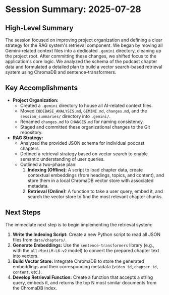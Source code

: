 # Session Summary: 2025-07-28

## High-Level Summary
The session focused on improving project organization and defining a clear strategy for the RAG system's retrieval component. We began by moving all Gemini-related context files into a dedicated `.gemini` directory, cleaning up the project root. After committing these changes, we shifted focus to the application's core logic. We analyzed the schema of the podcast chapter data and formulated a detailed plan to build a vector search-based retrieval system using ChromaDB and sentence-transformers.

## Key Accomplishments
- **Project Organization:**
  - Created a `.gemini` directory to house all AI-related context files.
  - Moved `CODEBASE_ANALYSIS.md`, `GEMINI.md`, `changes.md`, and the `session_summaries/` directory into `.gemini/`.
  - Renamed `changes.md` to `CHANGES.md` for naming consistency.
  - Staged and committed these organizational changes to the Git repository.
- **RAG Strategy:**
  - Analyzed the provided JSON schema for individual podcast chapters.
  - Defined a retrieval strategy based on vector search to enable semantic understanding of user queries.
  - Outlined a two-phase plan:
    1.  **Indexing (Offline):** A script to load chapter data, create contextual embeddings (from headings, topics, and content), and store them in a local ChromaDB vector store with associated metadata.
    2.  **Retrieval (Online):** A function to take a user query, embed it, and search the vector store to find the most relevant chapter chunks.

## Next Steps
The immediate next step is to begin implementing the retrieval system:
1.  **Write the Indexing Script:** Create a new Python script to read all JSON files from `data/chapters/`.
2.  **Generate Embeddings:** Use the `sentence-transformers` library (e.g., with the `all-MiniLM-L6-v2` model) to convert the prepared chapter text into vectors.
3.  **Build Vector Store:** Integrate ChromaDB to store the generated embeddings and their corresponding metadata (`video_id`, `chapter_id`, `content`, etc.).
4.  **Develop Retrieval Function:** Create a function that accepts a string query, embeds it, and returns the top N most similar documents from the ChromaDB index.

